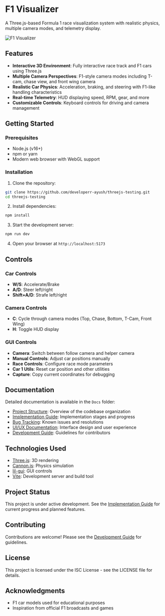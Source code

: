 # F1 Visualizer

A Three.js-based Formula 1 race visualization system with realistic physics, multiple camera modes, and telemetry display.

![F1 Visualizer](https://github.com/developerr-ayush/threejs-testing/raw/main/temp/01%20when%20page%20loads.png)

## Features

- **Interactive 3D Environment**: Fully interactive race track and F1 cars using Three.js
- **Multiple Camera Perspectives**: F1-style camera modes including T-cam, chase view, and front wing camera
- **Realistic Car Physics**: Acceleration, braking, and steering with F1-like handling characteristics
- **Real-time Telemetry**: HUD displaying speed, RPM, gear, and more
- **Customizable Controls**: Keyboard controls for driving and camera management

## Getting Started

### Prerequisites

- Node.js (v16+)
- npm or yarn
- Modern web browser with WebGL support

### Installation

1. Clone the repository:

```bash
git clone https://github.com/developerr-ayush/threejs-testing.git
cd threejs-testing
```

2. Install dependencies:

```bash
npm install
```

3. Start the development server:

```bash
npm run dev
```

4. Open your browser at `http://localhost:5173`

## Controls

### Car Controls

- **W/S**: Accelerate/Brake
- **A/D**: Steer left/right
- **Shift+A/D**: Strafe left/right

### Camera Controls

- **C**: Cycle through camera modes (Top, Chase, Bottom, T-Cam, Front Wing)
- **H**: Toggle HUD display

### GUI Controls

- **Camera**: Switch between follow camera and helper camera
- **Manual Controls**: Adjust car positions manually
- **Race Controls**: Configure race mode parameters
- **Car 1 Utils**: Reset car position and other utilities
- **Capture**: Copy current coordinates for debugging

## Documentation

Detailed documentation is available in the `Docs` folder:

- [Project Structure](./Docs/project_structure.md): Overview of the codebase organization
- [Implementation Guide](./Docs/Implementation.md): Implementation stages and progress
- [Bug Tracking](./Docs/Bug_tracking.md): Known issues and resolutions
- [UI/UX Documentation](./Docs/UI_UX_doc.md): Interface design and user experience
- [Development Guide](./Docs/Development_Guide.md): Guidelines for contributors

## Technologies Used

- [Three.js](https://threejs.org/): 3D rendering
- [Cannon.js](https://schteppe.github.io/cannon.js/): Physics simulation
- [lil-gui](https://lil-gui.georgealways.com/): GUI controls
- [Vite](https://vitejs.dev/): Development server and build tool

## Project Status

This project is under active development. See the [Implementation Guide](./Docs/Implementation.md) for current progress and planned features.

## Contributing

Contributions are welcome! Please see the [Development Guide](./Docs/Development_Guide.md) for guidelines.

## License

This project is licensed under the ISC License - see the LICENSE file for details.

## Acknowledgments

- F1 car models used for educational purposes
- Inspiration from official F1 broadcasts and games
